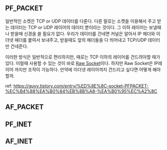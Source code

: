 ## PF_PACKET

일반적인 소켓은 TCP or UDP 데이터를 다룬다. 다른 말로는 소켓을 이용해서 주고 받는 데이터는 TCP or UDP 레이어의 데이터 뿐이라는 것이다.
그 이하 레이어는 보낼때나 받을때 신경을 쓸 필요가 없다. 우리가 데이터를 건네면 커널은 알아서 IP 헤더와 이더넷 헤더를 붙여서 보내주고, 받을때도 앞의 헤더들을 다 띄어내고 TCP/UDP 데이터만 건네준다.

이러한 방식은 일반적으로 편리하지만, 때로는 TCP 이하의 레이어를 건드려야할 때가 있다. 이럴때 사용할 수 있는 것이 바로 [Raw Socket](https://m.blog.naver.com/PostView.nhn?blogId=myrddin&logNo=70188821936&proxyReferer=https:%2F%2Fwww.google.com%2F)이다. 하지만 Raw Socket은 IP레이어 까지만 조작이 가능하다. 만약에 이더넷 레이어까지 건드리고 싶다면 어떻게 해야할까.



ref: https://guyv.tistory.com/entry/%ED%8E%8C-socket-PFPACKET-%EC%B4%88%EA%B0%84%EB%8B%A8-%EA%B0%95%EC%A2%8C





## AF_PACKET

## PF_INET

## AF_INET